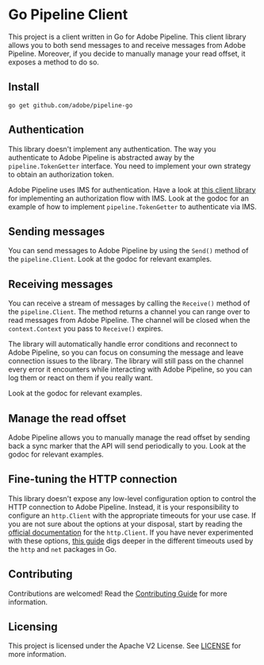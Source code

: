 # Go Pipeline Client

This project is a client written in Go for Adobe Pipeline. This client library
allows you to both send messages to and receive messages from Adobe Pipeline.
Moreover, if you decide to manually manage your read offset, it exposes a method
to do so.

## Install

```
go get github.com/adobe/pipeline-go
```

## Authentication

This library doesn't implement any authentication. The way you authenticate to
Adobe Pipeline is abstracted away by the `pipeline.TokenGetter` interface. You
need to implement your own strategy to obtain an authorization token.

Adobe Pipeline uses IMS for authentication. Have a look at [this client
library](https://github.com/adobe/ims-go) for implementing an authorization flow
with IMS. Look at the godoc for an example of how to implement
`pipeline.TokenGetter` to authenticate via IMS.

## Sending messages

You can send messages to Adobe Pipeline by using the `Send()` method of the
`pipeline.Client`. Look at the godoc for relevant examples. 

## Receiving messages

You can receive a stream of messages by calling the `Receive()` method of the
`pipeline.Client`. The method returns a channel you can range over to read
messages from Adobe Pipeline. The channel will be closed when the
`context.Context` you pass to `Receive()` expires.

The library will automatically handle error conditions and reconnect to Adobe
Pipeline, so you can focus on consuming the message and leave connection issues
to the library. The library will still pass on the channel every error it
encounters while interacting with Adobe Pipeline, so you can log them or react
on them if you really want.

Look at the godoc for relevant examples.

## Manage the read offset

Adobe Pipeline allows you to manually manage the read offset by sending back a
sync marker that the API will send periodically to you. Look at the godoc for
relevant examples.

## Fine-tuning the HTTP connection

This library doesn't expose any low-level configuration option to control the
HTTP connection to Adobe Pipeline. Instead, it is your responsibility to
configure an `http.Client` with the appropriate timeouts for your use case. If
you are not sure about the options at your disposal, start by reading the
[official documentation](https://golang.org/pkg/net/http/#Client) for the
`http.Client`. If you have never experimented with these options, [this
guide](https://blog.cloudflare.com/the-complete-guide-to-golang-net-http-timeouts/)
digs deeper in the different timeouts used by the `http` and `net` packages in
Go.

## Contributing

Contributions are welcomed! Read the [Contributing
Guide](./.github/CONTRIBUTING.md) for more information.

## Licensing

This project is licensed under the Apache V2 License. See [LICENSE](LICENSE) for
more information.